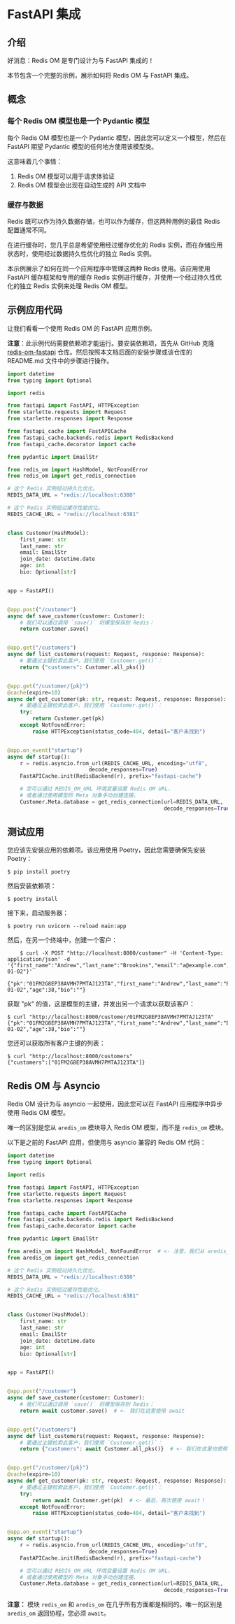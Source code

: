 # FastAPI 集成

## 介绍

好消息：Redis OM 是专门设计为与 FastAPI 集成的！

本节包含一个完整的示例，展示如何将 Redis OM 与 FastAPI 集成。

## 概念

### 每个 Redis OM 模型也是一个 Pydantic 模型

每个 Redis OM 模型也是一个 Pydantic 模型，因此您可以定义一个模型，然后在 FastAPI 期望 Pydantic 模型的任何地方使用该模型类。

这意味着几个事情：

1. Redis OM 模型可以用于请求体验证
2. Redis OM 模型会出现在自动生成的 API 文档中

### 缓存与数据

Redis 既可以作为持久数据存储，也可以作为缓存，但这两种用例的最佳 Redis 配置通常不同。

在进行缓存时，您几乎总是希望使用经过缓存优化的 Redis 实例，而在存储应用状态时，使用经过数据持久性优化的独立 Redis 实例。

本示例展示了如何在同一个应用程序中管理这两种 Redis 使用。该应用使用 FastAPI 缓存框架和专用的缓存 Redis 实例进行缓存，并使用一个经过持久性优化的独立 Redis 实例来处理 Redis OM 模型。

## 示例应用代码

让我们看看一个使用 Redis OM 的 FastAPI 应用示例。

**注意**：此示例代码需要依赖项才能运行。要安装依赖项，首先从 GitHub 克隆 [redis-om-fastapi](https://github.com/redis-developer/redis-om-fastapi) 仓库。然后按照本文档后面的安装步骤或该仓库的 README.md 文件中的步骤进行操作。

```python
import datetime
from typing import Optional

import redis

from fastapi import FastAPI, HTTPException
from starlette.requests import Request
from starlette.responses import Response

from fastapi_cache import FastAPICache
from fastapi_cache.backends.redis import RedisBackend
from fastapi_cache.decorator import cache

from pydantic import EmailStr

from redis_om import HashModel, NotFoundError
from redis_om import get_redis_connection

# 这个 Redis 实例经过持久化优化。
REDIS_DATA_URL = "redis://localhost:6380"

# 这个 Redis 实例经过缓存性能优化。
REDIS_CACHE_URL = "redis://localhost:6381"


class Customer(HashModel):
    first_name: str
    last_name: str
    email: EmailStr
    join_date: datetime.date
    age: int
    bio: Optional[str]


app = FastAPI()


@app.post("/customer")
async def save_customer(customer: Customer):
    # 我们可以通过调用 `save()` 将模型保存到 Redis：
    return customer.save()


@app.get("/customers")
async def list_customers(request: Request, response: Response):
    # 要通过主键检索此客户，我们使用 `Customer.get()`：
    return {"customers": Customer.all_pks()}


@app.get("/customer/{pk}")
@cache(expire=10)
async def get_customer(pk: str, request: Request, response: Response):
    # 要通过主键检索此客户，我们使用 `Customer.get()`：
    try:
        return Customer.get(pk)
    except NotFoundError:
        raise HTTPException(status_code=404, detail="客户未找到")


@app.on_event("startup")
async def startup():
    r = redis.asyncio.from_url(REDIS_CACHE_URL, encoding="utf8",
                          decode_responses=True)
    FastAPICache.init(RedisBackend(r), prefix="fastapi-cache")

    # 您可以通过 REDIS_OM_URL 环境变量设置 Redis OM URL，
    # 或者通过使用模型的 Meta 对象手动创建连接。
    Customer.Meta.database = get_redis_connection(url=REDIS_DATA_URL,
                                                  decode_responses=True)
```

## 测试应用

您应该先安装应用的依赖项。该应用使用 Poetry，因此您需要确保先安装 Poetry：

    $ pip install poetry

然后安装依赖项：

    $ poetry install

接下来，启动服务器：

    $ poetry run uvicorn --reload main:app

然后，在另一个终端中，创建一个客户：
```
    $ curl -X POST "http://localhost:8000/customer" -H 'Content-Type: application/json' -d '{"first_name":"Andrew","last_name":"Brookins","email":"a@example.com","age":"38","join_date":"2020-01-02"}'
    {"pk":"01FM2G8EP38AVMH7PMTAJ123TA","first_name":"Andrew","last_name":"Brookins","email":"a@example.com","join_date":"2020-01-02","age":38,"bio":""}
```

获取 "pk" 的值，这是模型的主键，并发出另一个请求以获取该客户：

    $ curl "http://localhost:8000/customer/01FM2G8EP38AVMH7PMTAJ123TA"
    {"pk":"01FM2G8EP38AVMH7PMTAJ123TA","first_name":"Andrew","last_name":"Brookins","email":"a@example.com","join_date":"2020-01-02","age":38,"bio":""}

您还可以获取所有客户主键的列表：

    $ curl "http://localhost:8000/customers"
    {"customers":["01FM2G8EP38AVMH7PMTAJ123TA"]}

## Redis OM 与 Asyncio

Redis OM 设计为与 asyncio 一起使用，因此您可以在 FastAPI 应用程序中异步使用 Redis OM 模型。

唯一的区别是您从 `aredis_om` 模块导入 Redis OM 模型，而不是 `redis_om` 模块。

以下是之前的 FastAPI 应用，但使用与 asyncio 兼容的 Redis OM 代码：

```python
import datetime
from typing import Optional

import redis

from fastapi import FastAPI, HTTPException
from starlette.requests import Request
from starlette.responses import Response

from fastapi_cache import FastAPICache
from fastapi_cache.backends.redis import RedisBackend
from fastapi_cache.decorator import cache

from pydantic import EmailStr

from aredis_om import HashModel, NotFoundError  # <- 注意，我们从 aredis_om 导入
from aredis_om import get_redis_connection

# 这个 Redis 实例经过持久化优化。
REDIS_DATA_URL = "redis://localhost:6380"

# 这个 Redis 实例经过缓存性能优化。
REDIS_CACHE_URL = "redis://localhost:6381"


class Customer(HashModel):
    first_name: str
    last_name: str
    email: EmailStr
    join_date: datetime.date
    age: int
    bio: Optional[str]


app = FastAPI()


@app.post("/customer")
async def save_customer(customer: Customer):
    # 我们可以通过调用 `save()` 将模型保存到 Redis：
    return await customer.save()  # <- 我们在这里使用 await


@app.get("/customers")
async def list_customers(request: Request, response: Response):
    # 要通过主键检索此客户，我们使用 `Customer.get()`：
    return {"customers": await Customer.all_pks()}  # <- 我们在这里也使用 await


@app.get("/customer/{pk}")
@cache(expire=10)
async def get_customer(pk: str, request: Request, response: Response):
    # 要通过主键检索此客户，我们使用 `Customer.get()`：
    try:
        return await Customer.get(pk)  # <- 最后，再次使用 await！
    except NotFoundError:
        raise HTTPException(status_code=404, detail="客户未找到")


@app.on_event("startup")
async def startup():
    r = redis.asyncio.from_url(REDIS_CACHE_URL, encoding="utf8",
                          decode_responses=True)
    FastAPICache.init(RedisBackend(r), prefix="fastapi-cache")

    # 您可以通过 REDIS_OM_URL 环境变量设置 Redis OM URL，
    # 或者通过使用模型的 Meta 对象手动创建连接。
    Customer.Meta.database = get_redis_connection(url=REDIS_DATA_URL,
                                                  decode_responses=True)
```

**注意：** 模块 `redis_om` 和 `aredis_om` 在几乎所有方面都是相同的。唯一的区别是 `aredis_om` 返回协程，您必须 `await`。
